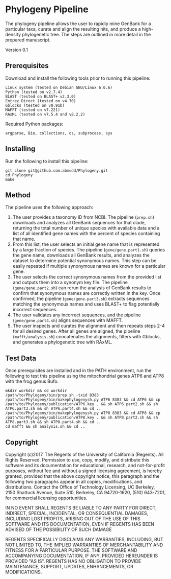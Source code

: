 # Phylogeny Pipeline

The phylogeny pipeline allows the user to rapidly mine GenBank for a particular taxa, curate and align the resulting hits, and produce a high-density phylogenetic tree. The steps are outlined in more detail in the prepared manuscript.

Version 0.1


## Prerequisites

Download and install the following tools prior to running this pipeline:

```
Linux system (tested on Debian GNU/Linux 6.0.6)
Python (tested on v2.7.4)
BLAST (tested on BLAST+ v2.3.0)
Entrez Direct (tested on v4.70)
Gblocks (tested on v0.91b)
MAFFT (tested on v7.221)
RAxML (tested on v7.5.4 and v8.2.2)
```

Required Python packages:

```
argparse, Bio, collections, os, subprocess, sys
```

## Installing

Run the following to install this pipeline:

```
git clone git@github.com:abmudd/Phylogeny.git
cd Phylogeny
make
```

## Method

The pipeline uses the following approach:

1.	The user provides a taxonomy ID from NCBI. The pipeline (```prep.sh```) downloads and analyzes all GenBank sequences for that clade, returning the total number of unique species with available data and a list of all identified gene names with the percent of species containing that name.
2.	From this list, the user selects an initial gene name that is represented by a large fraction of species. The pipeline (```gene/gene.part1.sh```) queries the gene name, downloads all GenBank results, and analyzes the dataset to determine potential synonymous names. This step can be easily repeated if multiple synonymous names are known for a particular gene.
3.	The user selects the correct synonymous names from the provided list and outputs them into a synonym key file. The pipeline (```gene/gene.part2.sh```) can rerun the analysis of GenBank results to confirm that synonymous names are correctly written in the key. Once confirmed, the pipeline (```gene/gene.part3.sh```) extracts sequences matching the synonymous names and uses BLAST+ to flag potentially incorrect sequences.
4.	The user validates any incorrect sequences, and the pipeline (```gene/gene.part4.sh```) aligns sequences with MAFFT.
5.	The user inspects and curates the alignment and then repeats steps 2-4 for all desired genes. After all genes are aligned, the pipeline (```mafft/analysis.sh```) concatenates the alignments, filters with Gblocks, and generates a phylogenetic tree with RAxML.

## Test Data

Once prerequisites are installed and in the PATH environment, run the following to test this pipeline using the mitochondrial genes ATP6 and ATP8 with the frog genus Bufo:

```
mkdir workdir && cd workdir
/path/to/Phylogeny/bin/prep.sh -txid 8383
/path/to/Phylogeny/bin/makephylogenysh.py ATP6 8383 && cd ATP6 && cp /path/to/Phylogeny/publication/ATP6.key . && sh ATP6.part2.sh && sh ATP6.part3.sh && sh ATP6.part4.sh && cd ..
/path/to/Phylogeny/bin/makephylogenysh.py ATP8 8383 && cd ATP8 && cp /path/to/Phylogeny/publication/ATP8.key . && sh ATP8.part2.sh && sh ATP8.part3.sh && sh ATP8.part4.sh && cd ..
cd mafft && sh analysis.sh && cd ..
```

## Copyright

Copyright (c)2017. The Regents of the University of California (Regents). All Rights Reserved. Permission to use, copy, modify, and distribute this software and its documentation for educational, research, and not-for-profit purposes, without fee and without a signed licensing agreement, is hereby granted, provided that the above copyright notice, this paragraph and the following two paragraphs appear in all copies, modifications, and distributions. Contact the Office of Technology Licensing, UC Berkeley, 2150 Shattuck Avenue, Suite 510, Berkeley, CA 94720-1620, (510) 643-7201, for commercial licensing opportunities.

IN NO EVENT SHALL REGENTS BE LIABLE TO ANY PARTY FOR DIRECT, INDIRECT, SPECIAL, INCIDENTAL, OR CONSEQUENTIAL DAMAGES, INCLUDING LOST PROFITS, ARISING OUT OF THE USE OF THIS SOFTWARE AND ITS DOCUMENTATION, EVEN IF REGENTS HAS BEEN ADVISED OF THE POSSIBILITY OF SUCH DAMAGE

REGENTS SPECIFICALLY DISCLAIMS ANY WARRANTIES, INCLUDING, BUT NOT LIMITED TO, THE IMPLIED WARRANTIES OF MERCHANTABILITY AND FITNESS FOR A PARTICULAR PURPOSE. THE SOFTWARE AND ACCOMPANYING DOCUMENTATION, IF ANY, PROVIDED HEREUNDER IS PROVIDED "AS IS". REGENTS HAS NO OBLIGATION TO PROVIDE MAINTENANCE, SUPPORT, UPDATES, ENHANCEMENTS, OR MODIFICATIONS.
